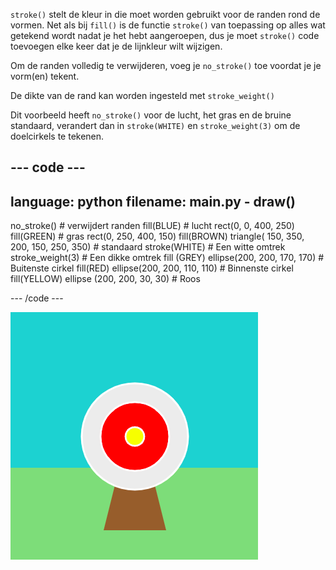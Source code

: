 `stroke()` stelt de kleur in die moet worden gebruikt voor de randen rond de vormen. Net als bij `fill()` is de functie `stroke()` van toepassing op alles wat getekend wordt nadat je het hebt aangeroepen, dus je moet `stroke()` code toevoegen elke keer dat je de lijnkleur wilt wijzigen.

Om de randen volledig te verwijderen, voeg je `no_stroke()` toe voordat je je vorm(en) tekent.

De dikte van de rand kan worden ingesteld met `stroke_weight()`

Dit voorbeeld heeft `no_stroke()` voor de lucht, het gras en de bruine standaard, verandert dan in `stroke(WHITE)` en `stroke_weight(3)` om de doelcirkels te tekenen.

--- code ---
---
language: python
filename: main.py - draw()
---

  no_stroke() # verwijdert randen 
  fill(BLUE) # lucht 
  rect(0, 0, 400, 250) 
  fill(GREEN) # gras 
  rect(0, 250, 400, 150) 
  fill(BROWN) 
  triangle( 150, 350, 200, 150, 250, 350) # standaard 
  stroke(WHITE) # Een witte omtrek 
  stroke_weight(3) # Een dikke omtrek 
  fill (GREY) 
  ellipse(200, 200, 170, 170) # Buitenste cirkel 
  fill(RED) 
  ellipse(200, 200, 110, 110) # Binnenste cirkel 
  fill(YELLOW) 
  ellipse (200, 200, 30, 30) # Roos

--- /code ---

![Een boogschietscène met dikke, witte randen om de cirkels en geen randen op de rechthoeken of driehoek.](images/outline-circles.png)

